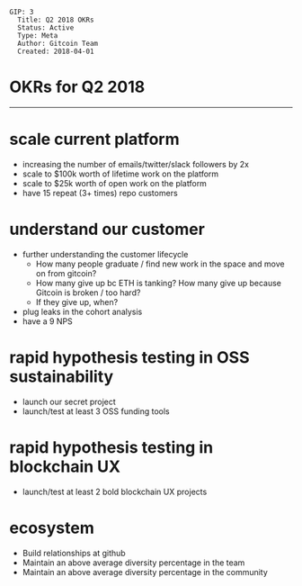    GIP: 3
      Title: Q2 2018 OKRs
      Status: Active
      Type: Meta
      Author: Gitcoin Team
      Created: 2018-04-01

# OKRs for Q2 2018
------------

# scale current platform

* increasing the number of emails/twitter/slack followers by 2x
* scale to $100k worth of lifetime work on the platform
* scale to $25k worth of open work on the platform
* have 15 repeat (3+ times) repo customers


# understand our customer

* further understanding the customer lifecycle 
  - How many people graduate / find new work in the space and move on from gitcoin?
  - How many give up bc ETH is tanking? How many give up because Gitcoin is broken / too hard?
  - If they give up, when?
* plug leaks in the cohort analysis
* have a 9 NPS

# rapid hypothesis testing in OSS sustainability

* launch our secret project
* launch/test at least 3 OSS funding tools

# rapid hypothesis testing in blockchain UX

* launch/test at least 2 bold blockchain UX projects

 
# ecosystem

* Build relationships at github
* Maintain an above average diversity percentage in the team
* Maintain an above average diversity percentage in the community

